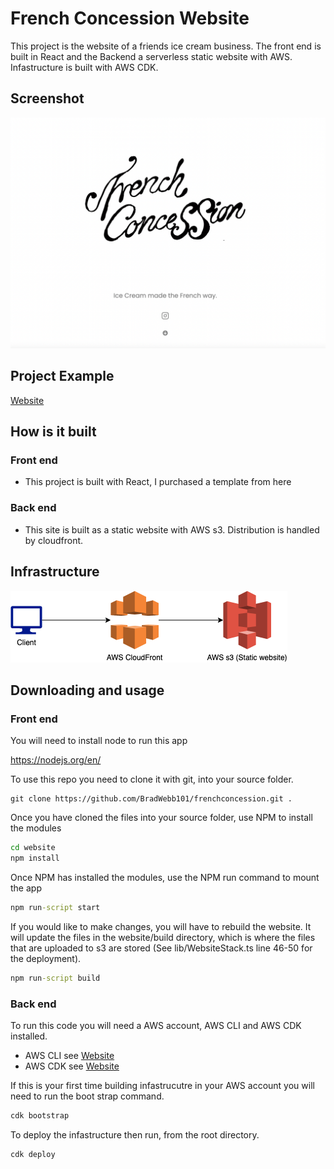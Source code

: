# French Concession Website

This project is the website of a friends ice cream business. The front end is built in React and the Backend a serverless static website with AWS. Infastructure is built with AWS CDK.

## Screenshot

![alt text](./readme_images/website.png "Title")

## Project Example

[Website](https://french-concession.com.au)

## How is it built

### Front end

- This project is built with React, I purchased a template from here 

### Back end

- This site is built as a static website with AWS s3. Distribution is handled by cloudfront.
  
## Infrastructure

![infrastrucure](./readme_images/infrastructure.png)

## Downloading and usage

### Front end

You will need to install node to run this app 

https://nodejs.org/en/

To use this repo you need to clone it with git, into your source folder. 

``` git
git clone https://github.com/BradWebb101/frenchconcession.git .
```

Once you have cloned the files into your source folder, use NPM to install the modules

``` cmd 
cd website
npm install 
```

Once NPM has installed the modules, use the NPM run command to mount the app 

``` cmd 
npm run-script start 
```

If you would like to make changes, you will have to rebuild the website. It will update the files in the website/build directory, which is where the files that are uploaded to s3 are stored (See lib/WebsiteStack.ts line 46-50 for the deployment).

```cmd 
npm run-script build
```

### Back end

To run this code you will need a AWS account, AWS CLI and AWS CDK installed. 
- AWS CLI see [Website](https://aws.amazon.com/cli/)
- AWS CDK see [Website](https://aws.amazon.com/cdk/)

If this is your first time building infastrucutre in your AWS account you will need to run the boot strap command. 

```cmd
cdk bootstrap
```

To deploy the infastructure then run, from the root directory.

```cmd
cdk deploy
```